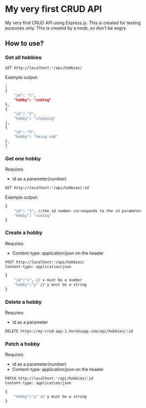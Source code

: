 # My very first CRUD API

My very first CRUD API using Express js.
This is created for testing purposes only.
This is created by a noob, so don't be angry.

## How to use?

### Get all hobbies

```sh
GET http://localhost:*/api/hobbies/
```

Example output:

```sh
[
{
    "id": "1",
    "hobby": "coding"
},
{
    "id": "2",
    "hobby": "sleeping"
},
{
    "id": "3",
    "hobby": "being sad"
},
]
```

### Get one hobby

Requires:

- id as a parameter(number)

```sh
GET http://localhost:*/api/hobbies/:id
```

Example output:

```sh
{
    "id": "1", //the id number corresponds to the id parameter
    "hobby": "coding"
}
```

### Create a hobby

Requires:

- Content-type: application/json on the header

```sh
POST http://localhost:*/api/hobbies/
Content-type: application/json

{
    "id":"x", // x must be a number
    "hobby":"y" // y must be a string
}
```

### Delete a hobby

Requires:

- id as a parameter

```sh
DELETE https://my-crud-app-1.herokuapp.com/api/hobbies/:id
```

### Patch a hobby

Requires:

- id as a parameter(number)
- Content-type: application/json on the header

```sh
PATCH http://localhost:*/api/hobbies/:id
Content-type: application/json

{
    "hobby":"y" // y must be a string
}
```
